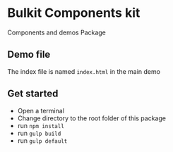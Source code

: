 # Bulkit Components kit 

Components and demos Package

## Demo file

The index file is named `index.html` in the main demo

## Get started

* Open a terminal
* Change directory to the root folder of this package
* run `npm install`
* run `gulp build`
* run `gulp default`
